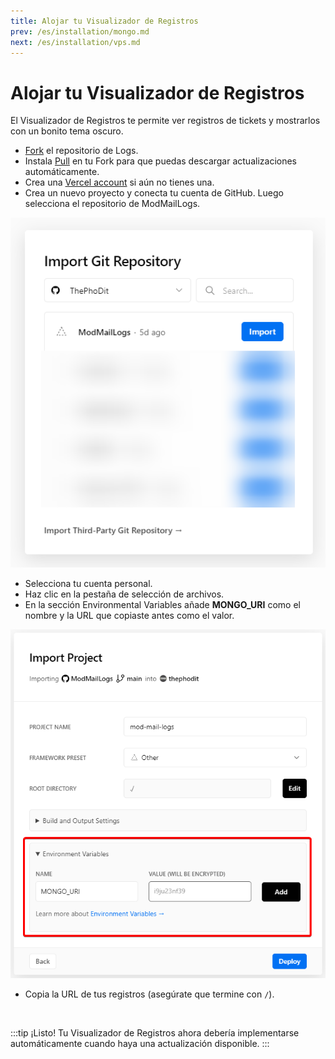 ```yaml
---
title: Alojar tu Visualizador de Registros
prev: /es/installation/mongo.md
next: /es/installation/vps.md
---
```


# Alojar tu Visualizador de Registros

El Visualizador de Registros te permite ver registros de tickets y mostrarlos con un bonito tema oscuro.

- [Fork](https://github.com/ThePhoDit/ModMailLogs/fork) el repositorio de Logs.
- Instala [Pull](https://github.com/apps/pull) en tu Fork para que puedas descargar actualizaciones automáticamente.
- Crea una [Vercel account](https://vercel.com/) si aún no tienes una.
- Crea un nuevo proyecto y conecta tu cuenta de GitHub. Luego selecciona el repositorio de ModMailLogs.

![](/images/Lg_Import.png)

- Selecciona tu cuenta personal.
- Haz clic en la pestaña de selección de archivos.
- En la sección Environmental Variables añade **MONGO_URI** como el nombre y la URL que copiaste antes como el valor.

![](/images/Lg_Env.png)

- Copia la URL de tus registros (asegúrate que termine con `/`).

<br/>

:::tip ¡Listo!
Tu Visualizador de Registros ahora debería implementarse automáticamente cuando haya una actualización disponible.
:::